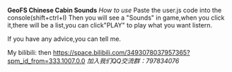 **GeoFS Chinese Cabin Sounds**
*How to use*
Paste the user.js code into the console(shift+ctrl+I)
Then you will see a "Sounds" in game,when you click it,there will be a list,you can click"PLAY" to play what you want listern.

If you have any advice,you can tell me.

My bilibili: then https://space.bilibili.com/3493078037957365?spm_id_from=333.1007.0.0
*加入我们QQ交流群：797834076*
